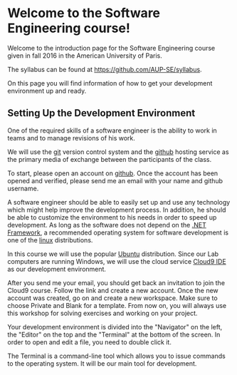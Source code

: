 # Welcome to the Software Engineering course!

Welcome to the introduction page for the Software Engineering course
given in fall 2016 in the American University of Paris.

The syllabus can be found at https://github.com/AUP-SE/syllabus.

On this page you will find information of how to get your development environment up and ready.

## Setting Up the Development Environment

One of the required skills of a software engineer is the ability to
work in teams and to manage revisions of his work.

We will use the [git](https://en.wikipedia.org/wiki/Git_%28software%29)
version control system and the [github](https://github.com/) hosting
service as the primary media of exchange between the participants of the
class.

To start, please open an account on [github](https://github.com/).
Once the account has been opened and verified, please send me an email
with your name and github username.

A software engineer should be able to easily set up and use any
technology which might help improve the development process.
In addition, he should be able to customize the environment to his needs in order to
speed up development. As long as the software does not depend on the [.NET Framework](https://www.microsoft.com/net),
a recommended operating system for software development is one of the
[linux](https://www.kernel.org/) distributions.

In this course we will use the popular [Ubuntu](http://www.ubuntu.com/)
distribution. Since our Lab computers are running Windows, we will use
the cloud service [Cloud9 IDE](http://c9.io/) as our development
environment.

After you send me your email, you should get back an invitation to join
the Cloud9 course. Follow the link and create a new account.
Once the new account was created, go on and  create a new workspace.
Make sure to choose Private and Blank for a template.
From now on, you will always use this workshop for solving exercises and
working on your project.

Your development environment is divided into the "Navigator" on the
left, the "Editor" on the top and the "Terminal" at the bottom of the
screen. In order to open and edit a file, you need to double click it.

The Terminal is a command-line tool which allows you to issue commands
to the operating system. It will be our main tool for development.
